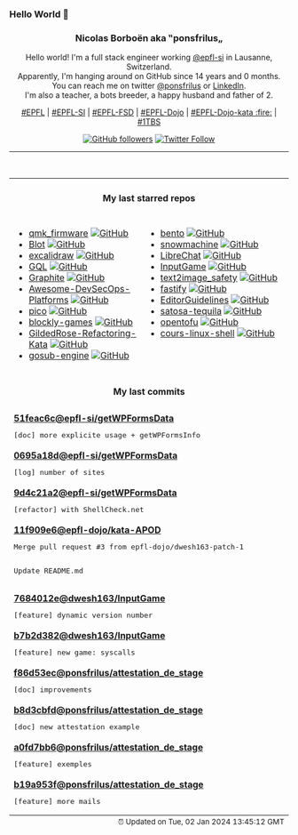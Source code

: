 ### Hello World 👋

<p align="center">
  <!-- use https://avatars.githubusercontent.com/u/176002?v=4 for your default github picture 
  <img src="https://raw.githubusercontent.com/ponsfrilus/ponsfrilus/master/img/ponsfrilus.png" title="Nicolas Borboën aka ‟ponsfrilus„" alt="Nicolas Borboën aka ‟ponsfrilus„" /> -->
  <h3 align="center">
    Nicolas Borboën aka ‟ponsfrilus„
  </h3>
  <p align="center">
    Hello world! I'm a full stack engineer working <a href="https://github.com/epfl-si">@epfl-si</a> in Lausanne, Switzerland.
    <br />Apparently, I'm hanging around on GitHub since 14 years and 0 months.
    <br />You can reach me on twitter <a href="https://twitter.com/ponsfrilus">@ponsfrilus</a> or <a href="http://linkedin.com/in/nicolasborboen">LinkedIn</a>.
    <br />I'm also a teacher, a bots breeder, a happy husband and father of 2.
  </p>
  <p align="center">
    <a href="https://www.epfl.ch">#EPFL</a> | 
    <a href="https://github.com/epfl-si/">#EPFL-SI</a> | 
    <a href="https://github.com/epfl-fsd">#EPFL-FSD</a> | 
    <a href="https://github.com/topics/epfl-dojo">#EPFL-Dojo</a> | 
    <a href="https://github.com/topics/epfl-dojo-kata">#EPFL-Dojo-kata :fire:</a> | 
    <a href="https://en.wikipedia.org/wiki/Indentation_style#Variant:_1TBS_(OTBS)">#1TBS</a>
  </p>
  <p align="center">
    <a href="https://github.com/ponsfrilus"><img alt="GitHub followers" src="https://img.shields.io/github/followers/ponsfrilus?label=Follow%20me%20on%20github&style=social"></a>
    <a href="https://twitter.com/ponsfrilus"><img alt="Twitter Follow" src="https://img.shields.io/twitter/follow/ponsfrilus?label=follow%20me%20on%20twitter&style=social"></a>
  </p>
  </p><hr><table align="center">
<tr>
<td colspan="2" align="center"><h4>My last starred repos</h4></td>
</tr>
<tr>
<td valign="top">
<ul>
<li>
<a href="https://github.com/qmk/qmk_firmware" title="Open-source keyboard firmware for Atmel AVR and Arm USB families" target="_blank">qmk_firmware</a>&nbsp;<a href="https://github.com/qmk/qmk_firmware" title="Open-source keyboard firmware for Atmel AVR and Arm USB families" target="_blank"><img src="https://img.shields.io/github/stars/qmk/qmk_firmware?style=social" alt="GitHub"></a>
</li>
<li>
<a href="https://github.com/davidmerfield/Blot" title="Turns a folder into a blog" target="_blank">Blot</a>&nbsp;<a href="https://github.com/davidmerfield/Blot" title="Turns a folder into a blog" target="_blank"><img src="https://img.shields.io/github/stars/davidmerfield/Blot?style=social" alt="GitHub"></a>
</li>
<li>
<a href="https://github.com/excalidraw/excalidraw" title="Virtual whiteboard for sketching hand-drawn like diagrams" target="_blank">excalidraw</a>&nbsp;<a href="https://github.com/excalidraw/excalidraw" title="Virtual whiteboard for sketching hand-drawn like diagrams" target="_blank"><img src="https://img.shields.io/github/stars/excalidraw/excalidraw?style=social" alt="GitHub"></a>
</li>
<li>
<a href="https://github.com/AmrDeveloper/GQL" title=" Git Query language is a SQL like language to perform queries on .git files with supports of most of SQL features such as grouping, ordering and aggregations functions" target="_blank">GQL</a>&nbsp;<a href="https://github.com/AmrDeveloper/GQL" title=" Git Query language is a SQL like language to perform queries on .git files with supports of most of SQL features such as grouping, ordering and aggregations functions" target="_blank"><img src="https://img.shields.io/github/stars/AmrDeveloper/GQL?style=social" alt="GitHub"></a>
</li>
<li>
<a href="https://github.com/GraphiteEditor/Graphite" title="2D raster & vector editor that melds traditional layers & tools with a modern node-based, fully non-destructive procedural workflow." target="_blank">Graphite</a>&nbsp;<a href="https://github.com/GraphiteEditor/Graphite" title="2D raster & vector editor that melds traditional layers & tools with a modern node-based, fully non-destructive procedural workflow." target="_blank"><img src="https://img.shields.io/github/stars/GraphiteEditor/Graphite?style=social" alt="GitHub"></a>
</li>
<li>
<a href="https://github.com/We5ter/Awesome-DevSecOps-Platforms" title="A curated list of awesome security platforms,including CTF/Security Response Center/Bug Tracker and so on." target="_blank">Awesome-DevSecOps-Platforms</a>&nbsp;<a href="https://github.com/We5ter/Awesome-DevSecOps-Platforms" title="A curated list of awesome security platforms,including CTF/Security Response Center/Bug Tracker and so on." target="_blank"><img src="https://img.shields.io/github/stars/We5ter/Awesome-DevSecOps-Platforms?style=social" alt="GitHub"></a>
</li>
<li>
<a href="https://github.com/picocss/pico" title="Minimal CSS Framework for semantic HTML" target="_blank">pico</a>&nbsp;<a href="https://github.com/picocss/pico" title="Minimal CSS Framework for semantic HTML" target="_blank"><img src="https://img.shields.io/github/stars/picocss/pico?style=social" alt="GitHub"></a>
</li>
<li>
<a href="https://github.com/google/blockly-games" title="Games for tomorrow's programmers." target="_blank">blockly-games</a>&nbsp;<a href="https://github.com/google/blockly-games" title="Games for tomorrow's programmers." target="_blank"><img src="https://img.shields.io/github/stars/google/blockly-games?style=social" alt="GitHub"></a>
</li>
<li>
<a href="https://github.com/emilybache/GildedRose-Refactoring-Kata" title="Starting code for the GildedRose Refactoring Kata in many programming languages." target="_blank">GildedRose-Refactoring-Kata</a>&nbsp;<a href="https://github.com/emilybache/GildedRose-Refactoring-Kata" title="Starting code for the GildedRose Refactoring Kata in many programming languages." target="_blank"><img src="https://img.shields.io/github/stars/emilybache/GildedRose-Refactoring-Kata?style=social" alt="GitHub"></a>
</li>
<li>
<a href="https://github.com/gosub-browser/gosub-engine" title="A html5 tokenizer / parser that hopefully grow up to be a browser. Discussions at https://github.com/gosub-browser/gosub-engine/discussions" target="_blank">gosub-engine</a>&nbsp;<a href="https://github.com/gosub-browser/gosub-engine" title="A html5 tokenizer / parser that hopefully grow up to be a browser. Discussions at https://github.com/gosub-browser/gosub-engine/discussions" target="_blank"><img src="https://img.shields.io/github/stars/gosub-browser/gosub-engine?style=social" alt="GitHub"></a>
</li>
</ul>
<img width="450" height="1" /></td>
<td valign="top">
<ul>
<li>
<a href="https://github.com/Dwin17/bento" title="Bento Mechanical Keyboard Macropad" target="_blank">bento</a>&nbsp;<a href="https://github.com/Dwin17/bento" title="Bento Mechanical Keyboard Macropad" target="_blank"><img src="https://img.shields.io/github/stars/Dwin17/bento?style=social" alt="GitHub"></a>
</li>
<li>
<a href="https://github.com/sontek/snowmachine" title="A python script that allows your terminal to snow." target="_blank">snowmachine</a>&nbsp;<a href="https://github.com/sontek/snowmachine" title="A python script that allows your terminal to snow." target="_blank"><img src="https://img.shields.io/github/stars/sontek/snowmachine?style=social" alt="GitHub"></a>
</li>
<li>
<a href="https://github.com/danny-avila/LibreChat" title="Enhanced ChatGPT Clone: Features OpenAI, GPT-4 Vision, Bing, Anthropic, OpenRouter, Google Gemini, AI model switching, message search, langchain, DALL-E-3, ChatGPT Plugins, OpenAI Functions, Secure Multi-User System, Presets, completely open-source for self-hosting. More features in development" target="_blank">LibreChat</a>&nbsp;<a href="https://github.com/danny-avila/LibreChat" title="Enhanced ChatGPT Clone: Features OpenAI, GPT-4 Vision, Bing, Anthropic, OpenRouter, Google Gemini, AI model switching, message search, langchain, DALL-E-3, ChatGPT Plugins, OpenAI Functions, Secure Multi-User System, Presets, completely open-source for self-hosting. More features in development" target="_blank"><img src="https://img.shields.io/github/stars/danny-avila/LibreChat?style=social" alt="GitHub"></a>
</li>
<li>
<a href="https://github.com/dwesh163/InputGame" title="null" target="_blank">InputGame</a>&nbsp;<a href="https://github.com/dwesh163/InputGame" title="null" target="_blank"><img src="https://img.shields.io/github/stars/dwesh163/InputGame?style=social" alt="GitHub"></a>
</li>
<li>
<a href="https://github.com/Yuchen413/text2image_safety" title="null" target="_blank">text2image_safety</a>&nbsp;<a href="https://github.com/Yuchen413/text2image_safety" title="null" target="_blank"><img src="https://img.shields.io/github/stars/Yuchen413/text2image_safety?style=social" alt="GitHub"></a>
</li>
<li>
<a href="https://github.com/fastify/fastify" title="Fast and low overhead web framework, for Node.js" target="_blank">fastify</a>&nbsp;<a href="https://github.com/fastify/fastify" title="Fast and low overhead web framework, for Node.js" target="_blank"><img src="https://img.shields.io/github/stars/fastify/fastify?style=social" alt="GitHub"></a>
</li>
<li>
<a href="https://github.com/pharring/EditorGuidelines" title="A Visual Studio extension that adds vertical column guides to the text editor" target="_blank">EditorGuidelines</a>&nbsp;<a href="https://github.com/pharring/EditorGuidelines" title="A Visual Studio extension that adds vertical column guides to the text editor" target="_blank"><img src="https://img.shields.io/github/stars/pharring/EditorGuidelines?style=social" alt="GitHub"></a>
</li>
<li>
<a href="https://github.com/epfl-si/satosa-tequila" title="Tequila OpenID-Connect (OIDC) bridge as-a-service, built on top of SATOSA" target="_blank">satosa-tequila</a>&nbsp;<a href="https://github.com/epfl-si/satosa-tequila" title="Tequila OpenID-Connect (OIDC) bridge as-a-service, built on top of SATOSA" target="_blank"><img src="https://img.shields.io/github/stars/epfl-si/satosa-tequila?style=social" alt="GitHub"></a>
</li>
<li>
<a href="https://github.com/opentofu/opentofu" title="OpenTofu lets you declaratively manage your cloud infrastructure." target="_blank">opentofu</a>&nbsp;<a href="https://github.com/opentofu/opentofu" title="OpenTofu lets you declaratively manage your cloud infrastructure." target="_blank"><img src="https://img.shields.io/github/stars/opentofu/opentofu?style=social" alt="GitHub"></a>
</li>
<li>
<a href="https://github.com/ahpnils/cours-linux-shell" title="Cours d'initiation à la ligne de commande sous Linux" target="_blank">cours-linux-shell</a>&nbsp;<a href="https://github.com/ahpnils/cours-linux-shell" title="Cours d'initiation à la ligne de commande sous Linux" target="_blank"><img src="https://img.shields.io/github/stars/ahpnils/cours-linux-shell?style=social" alt="GitHub"></a>
</li>
</ul>
<img width="450" height="1" /></td>
</tr>
<tr>
<td colspan="2" align="center"><h4>My last commits</h4></td>
</tr>
<tr>
        <td colspan="2">
          <div><strong><a href="https://api.github.com/repos/epfl-si/getWPFormsData/commits/51feac6c7e0b32410d22634ae7d8d781904ff0f3" title="2023-12-18T16:44:01.000+01:00" target="_blank">51feac6c</a><a href="https://github.com/epfl-si">@epfl-si</a><a href="https://github.com/epfl-si/getWPFormsData" title="Script that fetch WPForms data">/getWPFormsData</a></strong></div>
          <pre>[doc] more explicite usage + getWPFormsInfo</pre>
        </td>
        </tr><tr>
        <td colspan="2">
          <div><strong><a href="https://api.github.com/repos/epfl-si/getWPFormsData/commits/0695a18d9f24254ebbadaca34ff45ff7e8158cdc" title="2023-12-18T12:39:00.000+01:00" target="_blank">0695a18d</a><a href="https://github.com/epfl-si">@epfl-si</a><a href="https://github.com/epfl-si/getWPFormsData" title="Script that fetch WPForms data">/getWPFormsData</a></strong></div>
          <pre>[log] number of sites</pre>
        </td>
        </tr><tr>
        <td colspan="2">
          <div><strong><a href="https://api.github.com/repos/epfl-si/getWPFormsData/commits/9d4c21a2a947d5b65a44b7b19fcf89286d4aebe1" title="2023-12-18T12:38:23.000+01:00" target="_blank">9d4c21a2</a><a href="https://github.com/epfl-si">@epfl-si</a><a href="https://github.com/epfl-si/getWPFormsData" title="Script that fetch WPForms data">/getWPFormsData</a></strong></div>
          <pre>[refactor] with ShellCheck.net</pre>
        </td>
        </tr><tr>
        <td colspan="2">
          <div><strong><a href="https://api.github.com/repos/epfl-dojo/kata-APOD/commits/11f909e60b127802266abf3a7e9e5f57f0aa1c03" title="2023-12-18T10:19:43.000+01:00" target="_blank">11f909e6</a><a href="https://github.com/epfl-dojo">@epfl-dojo</a><a href="https://github.com/epfl-dojo/kata-APOD" title="Kata : création d'un navigateur d'APOD (Astronomy Picture of the Day)">/kata-APOD</a></strong></div>
          <pre>Merge pull request #3 from epfl-dojo/dwesh163-patch-1

Update README.md</pre>
        </td>
        </tr><tr>
        <td colspan="2">
          <div><strong><a href="https://api.github.com/repos/dwesh163/InputGame/commits/7684012e60ed342d8fcc637be5ed431703af2e26" title="2023-12-12T19:23:48.000+01:00" target="_blank">7684012e</a><a href="https://github.com/dwesh163">@dwesh163</a><a href="https://github.com/dwesh163/InputGame" title="null">/InputGame</a></strong></div>
          <pre>[feature] dynamic version number</pre>
        </td>
        </tr><tr>
        <td colspan="2">
          <div><strong><a href="https://api.github.com/repos/dwesh163/InputGame/commits/b7b2d382019312701dc49c6a8427d75df4a5028b" title="2023-12-12T19:23:34.000+01:00" target="_blank">b7b2d382</a><a href="https://github.com/dwesh163">@dwesh163</a><a href="https://github.com/dwesh163/InputGame" title="null">/InputGame</a></strong></div>
          <pre>[feature] new game: syscalls</pre>
        </td>
        </tr><tr>
        <td colspan="2">
          <div><strong><a href="https://api.github.com/repos/ponsfrilus/attestation_de_stage/commits/f86d53ec288a639846d234ed73bf4dd4175b01e3" title="2023-12-11T09:24:53.000+01:00" target="_blank">f86d53ec</a><a href="https://github.com/ponsfrilus">@ponsfrilus</a><a href="https://github.com/ponsfrilus/attestation_de_stage" title="null">/attestation_de_stage</a></strong></div>
          <pre>[doc] improvements</pre>
        </td>
        </tr><tr>
        <td colspan="2">
          <div><strong><a href="https://api.github.com/repos/ponsfrilus/attestation_de_stage/commits/b8d3cbfd202ca10ac6a54c4c0eb6b8f70f57e9c8" title="2023-12-11T09:05:26.000+01:00" target="_blank">b8d3cbfd</a><a href="https://github.com/ponsfrilus">@ponsfrilus</a><a href="https://github.com/ponsfrilus/attestation_de_stage" title="null">/attestation_de_stage</a></strong></div>
          <pre>[doc] new attestation example</pre>
        </td>
        </tr><tr>
        <td colspan="2">
          <div><strong><a href="https://api.github.com/repos/ponsfrilus/attestation_de_stage/commits/a0fd7bb6fb227d17ddc09e89cfa1e651191688b6" title="2023-12-11T09:04:56.000+01:00" target="_blank">a0fd7bb6</a><a href="https://github.com/ponsfrilus">@ponsfrilus</a><a href="https://github.com/ponsfrilus/attestation_de_stage" title="null">/attestation_de_stage</a></strong></div>
          <pre>[feature] exemples</pre>
        </td>
        </tr><tr>
        <td colspan="2">
          <div><strong><a href="https://api.github.com/repos/ponsfrilus/attestation_de_stage/commits/b19a953fda73d809492077d791a6f4c3b7a73d9e" title="2023-12-11T08:56:15.000+01:00" target="_blank">b19a953f</a><a href="https://github.com/ponsfrilus">@ponsfrilus</a><a href="https://github.com/ponsfrilus/attestation_de_stage" title="null">/attestation_de_stage</a></strong></div>
          <pre>[feature] more mails</pre>
        </td>
        </tr><tfoot>
<tr>
<td colspan="2" align="right">
<img width="900" height="1" />
<small>⏰ Updated on Tue, 02 Jan 2024 13:45:12 GMT</small>
</td>
</tr>
</tfoot>
<br />
</table>
